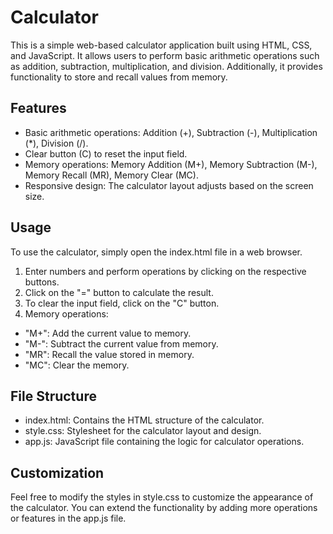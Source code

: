 # Calculator
This is a simple web-based calculator application built using HTML, CSS, and JavaScript. It allows users to perform basic arithmetic operations such as addition, subtraction, multiplication, and division. Additionally, it provides functionality to store and recall values from memory.

## Features

* Basic arithmetic operations: Addition (+), Subtraction (-), Multiplication (*), Division (/).
* Clear button (C) to reset the input field.
* Memory operations: Memory Addition (M+), Memory Subtraction (M-), Memory Recall (MR), Memory Clear (MC).
* Responsive design: The calculator layout adjusts based on the screen size.

## Usage
To use the calculator, simply open the index.html file in a web browser.

1. Enter numbers and perform operations by clicking on the respective buttons.
2. Click on the "=" button to calculate the result.
3. To clear the input field, click on the "C" button.
4. Memory operations:
  * "M+": Add the current value to memory.
  * "M-": Subtract the current value from memory.
  * "MR": Recall the value stored in memory.
  * "MC": Clear the memory.
## File Structure
* index.html: Contains the HTML structure of the calculator.
* style.css: Stylesheet for the calculator layout and design.
* app.js: JavaScript file containing the logic for calculator operations.

## Customization
Feel free to modify the styles in style.css to customize the appearance of the calculator.
You can extend the functionality by adding more operations or features in the app.js file.





